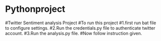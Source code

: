 # Pythonproject
#Twitter Sentiment analysis Project
#To run this project 
#1.first run bat file to configure settings.
#2.Run the credentials.py file to authenticate twitter account.
#3.Run the analysis.py file.
#Now follow instruction given.

